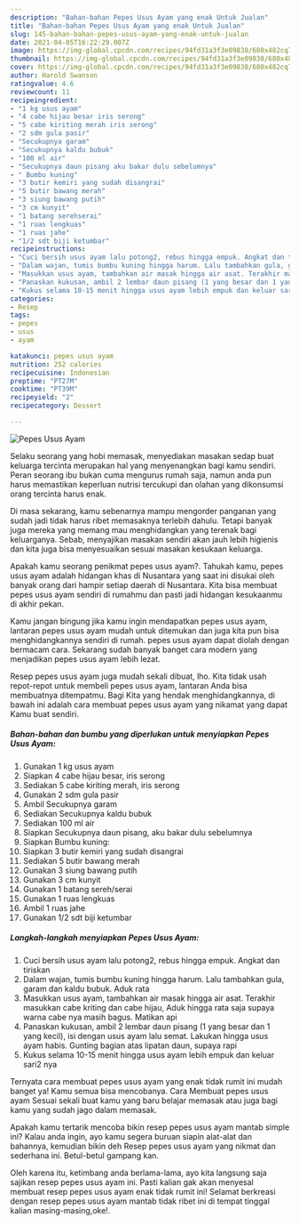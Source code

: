 ```yaml
---
description: "Bahan-bahan Pepes Usus Ayam yang enak Untuk Jualan"
title: "Bahan-bahan Pepes Usus Ayam yang enak Untuk Jualan"
slug: 145-bahan-bahan-pepes-usus-ayam-yang-enak-untuk-jualan
date: 2021-04-05T16:22:29.007Z
image: https://img-global.cpcdn.com/recipes/94fd31a3f3e09838/680x482cq70/pepes-usus-ayam-foto-resep-utama.jpg
thumbnail: https://img-global.cpcdn.com/recipes/94fd31a3f3e09838/680x482cq70/pepes-usus-ayam-foto-resep-utama.jpg
cover: https://img-global.cpcdn.com/recipes/94fd31a3f3e09838/680x482cq70/pepes-usus-ayam-foto-resep-utama.jpg
author: Harold Swanson
ratingvalue: 4.6
reviewcount: 11
recipeingredient:
- "1 kg usus ayam"
- "4 cabe hijau besar iris serong"
- "5 cabe kiriting merah iris serong"
- "2 sdm gula pasir"
- "Secukupnya garam"
- "Secukupnya kaldu bubuk"
- "100 ml air"
- "Secukupnya daun pisang aku bakar dulu sebelumnya"
- " Bumbu kuning"
- "3 butir kemiri yang sudah disangrai"
- "5 butir bawang merah"
- "3 siung bawang putih"
- "3 cm kunyit"
- "1 batang serehserai"
- "1 ruas lengkuas"
- "1 ruas jahe"
- "1/2 sdt biji ketumbar"
recipeinstructions:
- "Cuci bersih usus ayam lalu potong2, rebus hingga empuk. Angkat dan tiriskan"
- "Dalam wajan, tumis bumbu kuning hingga harum. Lalu tambahkan gula, garam dan kaldu bubuk. Aduk rata"
- "Masukkan usus ayam, tambahkan air masak hingga air asat. Terakhir masukkan cabe kriting dan cabe hijau, Aduk hingga rata saja supaya warna cabe nya masih bagus. Matikan api"
- "Panaskan kukusan, ambil 2 lembar daun pisang (1 yang besar dan 1 yang kecil), isi dengan usus ayam lalu semat. Lakukan hingga usus ayam habis. Gunting bagian atas lipatan daun, supaya rapi"
- "Kukus selama 10-15 menit hingga usus ayam lebih empuk dan keluar sari2 nya"
categories:
- Resep
tags:
- pepes
- usus
- ayam

katakunci: pepes usus ayam 
nutrition: 252 calories
recipecuisine: Indonesian
preptime: "PT27M"
cooktime: "PT39M"
recipeyield: "2"
recipecategory: Dessert

---
```



![Pepes Usus Ayam](https://img-global.cpcdn.com/recipes/94fd31a3f3e09838/680x482cq70/pepes-usus-ayam-foto-resep-utama.jpg)

Selaku seorang yang hobi memasak, menyediakan masakan sedap buat keluarga tercinta merupakan hal yang menyenangkan bagi kamu sendiri. Peran seorang ibu bukan cuma mengurus rumah saja, namun anda pun harus memastikan keperluan nutrisi tercukupi dan olahan yang dikonsumsi orang tercinta harus enak.

Di masa  sekarang, kamu sebenarnya mampu mengorder panganan yang sudah jadi tidak harus ribet memasaknya terlebih dahulu. Tetapi banyak juga mereka yang memang mau menghidangkan yang terenak bagi keluarganya. Sebab, menyajikan masakan sendiri akan jauh lebih higienis dan kita juga bisa menyesuaikan sesuai masakan kesukaan keluarga. 



Apakah kamu seorang penikmat pepes usus ayam?. Tahukah kamu, pepes usus ayam adalah hidangan khas di Nusantara yang saat ini disukai oleh banyak orang dari hampir setiap daerah di Nusantara. Kita bisa membuat pepes usus ayam sendiri di rumahmu dan pasti jadi hidangan kesukaanmu di akhir pekan.

Kamu jangan bingung jika kamu ingin mendapatkan pepes usus ayam, lantaran pepes usus ayam mudah untuk ditemukan dan juga kita pun bisa menghidangkannya sendiri di rumah. pepes usus ayam dapat diolah dengan bermacam cara. Sekarang sudah banyak banget cara modern yang menjadikan pepes usus ayam lebih lezat.

Resep pepes usus ayam juga mudah sekali dibuat, lho. Kita tidak usah repot-repot untuk membeli pepes usus ayam, lantaran Anda bisa membuatnya ditempatmu. Bagi Kita yang hendak menghidangkannya, di bawah ini adalah cara membuat pepes usus ayam yang nikamat yang dapat Kamu buat sendiri.

<!--inarticleads1-->

##### Bahan-bahan dan bumbu yang diperlukan untuk menyiapkan Pepes Usus Ayam:

1. Gunakan 1 kg usus ayam
1. Siapkan 4 cabe hijau besar, iris serong
1. Sediakan 5 cabe kiriting merah, iris serong
1. Gunakan 2 sdm gula pasir
1. Ambil Secukupnya garam
1. Sediakan Secukupnya kaldu bubuk
1. Sediakan 100 ml air
1. Siapkan Secukupnya daun pisang, aku bakar dulu sebelumnya
1. Siapkan  Bumbu kuning:
1. Siapkan 3 butir kemiri yang sudah disangrai
1. Sediakan 5 butir bawang merah
1. Gunakan 3 siung bawang putih
1. Gunakan 3 cm kunyit
1. Gunakan 1 batang sereh/serai
1. Gunakan 1 ruas lengkuas
1. Ambil 1 ruas jahe
1. Gunakan 1/2 sdt biji ketumbar




<!--inarticleads2-->

##### Langkah-langkah menyiapkan Pepes Usus Ayam:

1. Cuci bersih usus ayam lalu potong2, rebus hingga empuk. Angkat dan tiriskan
1. Dalam wajan, tumis bumbu kuning hingga harum. Lalu tambahkan gula, garam dan kaldu bubuk. Aduk rata
1. Masukkan usus ayam, tambahkan air masak hingga air asat. Terakhir masukkan cabe kriting dan cabe hijau, Aduk hingga rata saja supaya warna cabe nya masih bagus. Matikan api
1. Panaskan kukusan, ambil 2 lembar daun pisang (1 yang besar dan 1 yang kecil), isi dengan usus ayam lalu semat. Lakukan hingga usus ayam habis. Gunting bagian atas lipatan daun, supaya rapi
1. Kukus selama 10-15 menit hingga usus ayam lebih empuk dan keluar sari2 nya




Ternyata cara membuat pepes usus ayam yang enak tidak rumit ini mudah banget ya! Kamu semua bisa mencobanya. Cara Membuat pepes usus ayam Sesuai sekali buat kamu yang baru belajar memasak atau juga bagi kamu yang sudah jago dalam memasak.

Apakah kamu tertarik mencoba bikin resep pepes usus ayam mantab simple ini? Kalau anda ingin, ayo kamu segera buruan siapin alat-alat dan bahannya, kemudian bikin deh Resep pepes usus ayam yang nikmat dan sederhana ini. Betul-betul gampang kan. 

Oleh karena itu, ketimbang anda berlama-lama, ayo kita langsung saja sajikan resep pepes usus ayam ini. Pasti kalian gak akan menyesal membuat resep pepes usus ayam enak tidak rumit ini! Selamat berkreasi dengan resep pepes usus ayam mantab tidak ribet ini di tempat tinggal kalian masing-masing,oke!.

